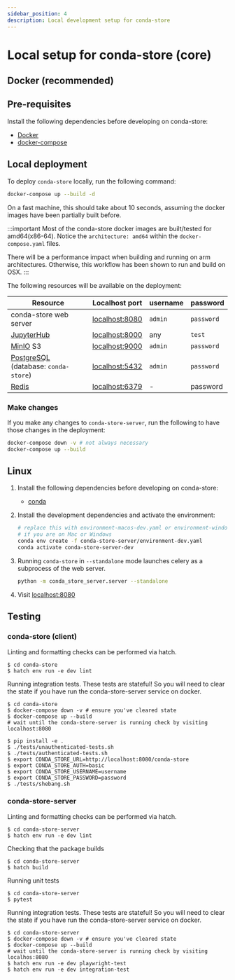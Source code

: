 ```yaml
---
sidebar_position: 4
description: Local development setup for conda-store
---
```


# Local setup for conda-store (core)

## Docker (recommended)

## Pre-requisites

Install the following dependencies before developing on conda-store:

- [Docker](https://docs.docker.com/engine/install/)
- [docker-compose](https://docs.docker.com/compose/install/)

## Local deployment

To deploy `conda-store` locally, run the following command:

```bash
docker-compose up --build -d
```

On a fast machine, this should take about 10 seconds, assuming the docker images have been partially built before.

:::important
Most of the conda-store docker images are built/tested for amd64(x86-64). Notice the `architecture: amd64` within the `docker-compose.yaml` files.

There will be a performance impact when building and running on
arm architectures. Otherwise, this workflow has been shown to run and build on OSX.
:::

The following resources will be available on the deployment:

| Resource | Localhost port | username | password |
|----------|----------------|----------|----------|
| conda-store web server | [localhost:8080](http://localhost:8080)| `admin` | `password`|
| [JupyterHub](https://jupyter.org/hub) | [localhost:8000](http://localhost:8000) | any | `test` |
| [MinIO](https://min.io/) S3 |  [localhost:9000](http://localhost:9000) | `admin` | `password` |
| [PostgreSQL](https://www.postgresql.org/) (database: `conda-store`)| [localhost:5432](http://localhost:5432) | `admin` | `password` |
| [Redis](https://www.redis.com/) |  [localhost:6379](http://localhost:6379) | - | password |

### Make changes

If you make any changes to `conda-store-server`,
run the following to have those changes in the deployment:

```bash
docker-compose down -v # not always necessary
docker-compose up --build
```

## Linux

1. Install the following dependencies before developing on conda-store:

   - [conda](https://docs.conda.io/projects/conda/en/latest/user-guide/install/linux.html)

2. Install the development dependencies and activate the environment:

   ```bash
   # replace this with environment-macos-dev.yaml or environment-windows-dev.yaml
   # if you are on Mac or Windows
   conda env create -f conda-store-server/environment-dev.yaml
   conda activate conda-store-server-dev
   ```

3. Running `conda-store` in `--standalone` mode launches celery as a
subprocess of the web server.

    ```bash
    python -m conda_store_server.server --standalone
   ```

4. Visit [localhost:8080](http://localhost:8080/)

## Testing

### conda-store (client)

Linting and formatting checks can be performed via hatch.

```shell
$ cd conda-store
$ hatch env run -e dev lint
```

Running integration tests. These tests are stateful! So you will need
to clear the state if you have run the conda-store-server service on
docker.

```shell
$ cd conda-store
$ docker-compose down -v # ensure you've cleared state
$ docker-compose up --build
# wait until the conda-store-server is running check by visiting localhost:8080

$ pip install -e .
$ ./tests/unauthenticated-tests.sh
$ ./tests/authenticated-tests.sh
$ export CONDA_STORE_URL=http://localhost:8080/conda-store
$ export CONDA_STORE_AUTH=basic
$ export CONDA_STORE_USERNAME=username
$ export CONDA_STORE_PASSWORD=password
$ ./tests/shebang.sh
```

### conda-store-server

Linting and formatting checks can be performed via hatch.

```shell
$ cd conda-store-server
$ hatch env run -e dev lint
```

Checking that the package builds

```shell
$ cd conda-store-server
$ hatch build
```

Running unit tests

```shell
$ cd conda-store-server
$ pytest
```

Running integration tests. These tests are stateful! So you will need
to clear the state if you have run the conda-store-server service on
docker.

```shell
$ cd conda-store-server
$ docker-compose down -v # ensure you've cleared state
$ docker-compose up --build
# wait until the conda-store-server is running check by visiting localhos:8080
$ hatch env run -e dev playwright-test
$ hatch env run -e dev integration-test
```
